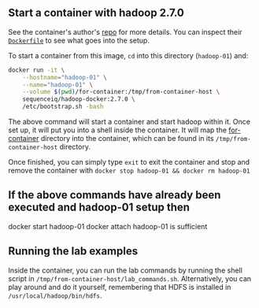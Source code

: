 ## Start a container with hadoop 2.7.0
See the container's author's [repo](https://github.com/sequenceiq/hadoop-docker) for more details. You can inspect their [`Dockerfile`](https://github.com/sequenceiq/hadoop-docker/blob/master/Dockerfile) to see what goes into the setup.

To start a container from this image, `cd` into this directory (`hadoop-01`) and:

```bash
docker run -it \
    --hostname="hadoop-01" \
    --name="hadoop-01" \
    --volume $(pwd)/for-container:/tmp/from-container-host \
    sequenceiq/hadoop-docker:2.7.0 \
    /etc/bootstrap.sh -bash
```

The above command will start a container and start hadoop within it. Once set up, it will put you into a shell inside the container. It will map the [for-container](for-container) directory into the container, which can be found in its `/tmp/from-container-host` directory.

Once finished, you can simply type `exit` to exit the container and stop and remove the container with `docker stop hadoop-01 && docker rm hadoop-01`

## If the above commands have already been executed and hadoop-01 setup then
 docker start hadoop-01
 docker attach hadoop-01
is sufficient
 
## Running the lab examples

Inside the container, you can run the lab commands by running the shell script in `/tmp/from-container-host/lab_commands.sh`. Alternatively, you can play around and do it yourself, remembering that HDFS is installed in `/usr/local/hadoop/bin/hdfs`.
